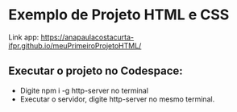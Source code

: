 # Exemplo de Projeto HTML e CSS
Link app: https://anapaulacostacurta-ifpr.github.io/meuPrimeiroProjetoHTML/

## Executar o projeto no Codespace:
* Digite npm i -g http-server no terminal 
* Executar o servidor, digite http-server no mesmo terminal.
